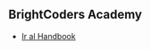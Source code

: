 ## BrightCoders Academy

- <a href="https://github.com/bright-coders/commons" target="_blank">Ir al Handbook</a>

